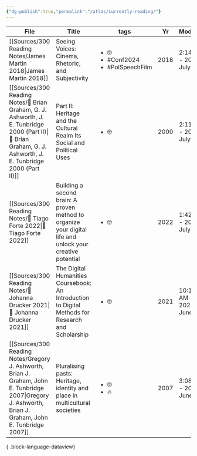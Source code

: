 ```yaml
---
{"dg-publish":true,"permalink":"/atlas/currently-reading/"}
---
```



| File                                                                                                                                                              | Title                                                                                                     | tags                                                          | Yr   | Modified                | Added                   |
| ----------------------------------------------------------------------------------------------------------------------------------------------------------------- | --------------------------------------------------------------------------------------------------------- | ------------------------------------------------------------- | ---- | ----------------------- | ----------------------- |
| [[Sources/300 Reading Notes/James Martin 2018\|James Martin 2018]]                                                                                             | Seeing Voices: Cinema, Rhetoric, and Subjectivity                                                         | <ul><li>🤓</li><li>#Conf2024</li><li>#PolSpeechFilm</li></ul> | 2018 | 2:14 PM - 2024 July 17  | 8:11 PM - 2024 June 23  |
| [[Sources/300 Reading Notes/📖 Brian Graham, G. J. Ashworth, J. E. Tunbridge 2000 (Part II)\|📖 Brian Graham, G. J. Ashworth, J. E. Tunbridge 2000 (Part II)]] | Part II: Heritage and the Cultural Realm Its Social and Political Uses                                    | <ul><li>🤓</li></ul>                                          | 2000 | 2:11 PM - 2024 July 17  | 11:09 AM - 2024 June 24 |
| [[Sources/300 Reading Notes/📖 Tiago Forte 2022\|📖 Tiago Forte 2022]]                                                                                         | Building a second brain: A proven method to organize your digital life and unlock your creative potential | <ul><li>🤓</li></ul>                                          | 2022 | 1:42 PM - 2024 July 16  | 11:47 AM - 2024 June 28 |
| [[Sources/300 Reading Notes/📖 Johanna Drucker 2021\|📖 Johanna Drucker 2021]]                                                                                 | The Digital Humanities Coursebook: An Introduction to Digital Methods for Research and Scholarship        | <ul><li>🤓</li></ul>                                          | 2021 | 10:19 AM - 2024 June 19 | 10:11 AM - 2024 June 19 |
| [[Sources/300 Reading Notes/Gregory J. Ashworth, Brian J. Graham, John E. Tunbridge 2007\|Gregory J. Ashworth, Brian J. Graham, John E. Tunbridge 2007]]       | Pluralising pasts: Heritage, identity and place in multicultural societies                                | <ul><li>🤓</li><li>🔥</li></ul>                               | 2007 | 3:08 PM - 2024 June 18  | 10:00 AM - 2024 June 18 |

{ .block-language-dataview}


